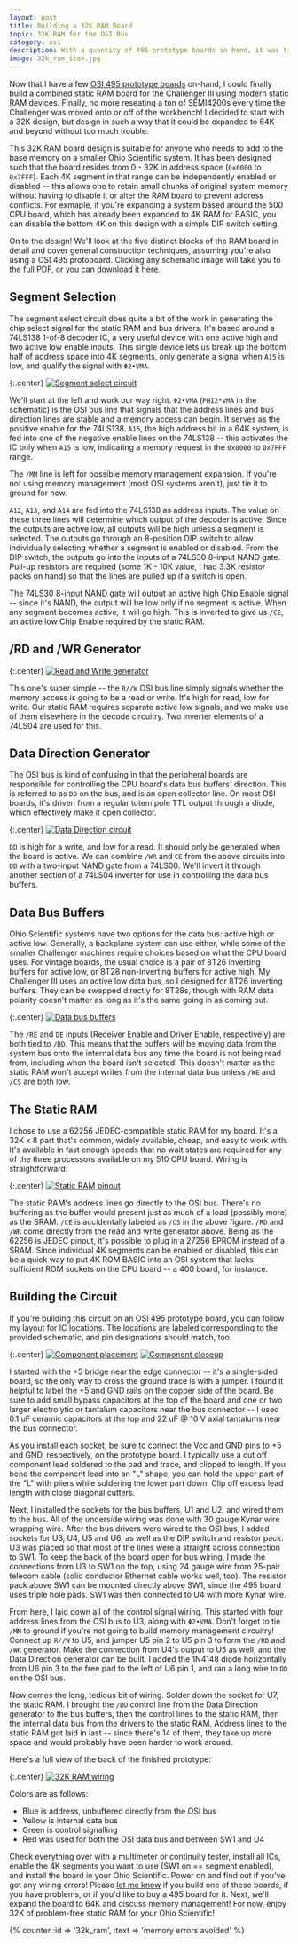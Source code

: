 ```yaml
---
layout: post
title: Building a 32K RAM Board
topic: 32K RAM for the OSI Bus
category: osi
description: With a quantity of 495 prototype boards in hand, it was time to build up a RAM board for the Challenger III. My implementation uses a single 32K x 8 static RAM in DIP packaging, which is split up into eight 4K segments, each of which can be enabled or disabled individually. It's also expandable to 64K and beyond due to a few design decisions.
image: 32k_ram_icon.jpg
---
```


Now that I have a few [OSI 495 prototype boards](/2016/04/22/cloning-the-495) on-hand, I could finally build a combined static RAM board for the Challenger III using modern static RAM devices. Finally, no more reseating a ton of SEMI4200s every time the Challenger was moved onto or off of the workbench! I decided to start with a 32K design, but design in such a way that it could be expanded to 64K and beyond without too much trouble.

This 32K RAM board design is suitable for anyone who needs to add to the base memory on a smaller Ohio Scientific system. It has been designed such that the board resides from 0 - 32K in address space (`0x0000` to `0x7FFF`). Each 4K segment in that range can be independently enabled or disabled -- this allows one to retain small chunks of original system memory without having to disable it or alter the RAM board to prevent address conflicts. For exmaple, if you're expanding a system based around the 500 CPU board, which has already been expanded to 4K RAM for BASIC, you can disable the bottom 4K on this design with a simple DIP switch setting.

On to the design! We'll look at the five distinct blocks of the RAM board in detail and cover general construction techniques, assuming you're also using a OSI 495 protoboard. Clicking any schematic image will take you to the full PDF, or you can [download it here](http://filedump.glitchwrks.com/projects/osi_ram/32k_ram.pdf).

## Segment Selection

The segment select circuit does quite a bit of the work in generating the chip select signal for the static RAM and bus drivers. It's based around a 74LS138 1-of-8 decoder IC, a very useful device with one active high and two active low enable inputs. This single device lets us break up the bottom half of address space into 4K segments, only generate a signal when `A15` is low, and qualify the signal with `Φ2•VMA`.

{:.center}
[![Segment select circuit](/images/osi/32k_ram/segment_select.png)](http://filedump.glitchwrks.com/projects/osi_ram/32k_ram.pdf)

We'll start at the left and work our way right. `Φ2•VMA` (`PHI2*VMA` in the schematic) is the OSI bus line that signals that the address lines and bus direction lines are stable and a memory access can begin. It serves as the positive enable for the 74LS138. `A15`, the high address bit in a 64K system, is fed into one of the negative enable lines on the 74LS138 -- this activates the IC only when `A15` is low, indicating a memory request in the `0x0000` to `0x7FFF` range.

The `/MM` line is left for possible memory management expansion. If you're not using memory management (most OSI systems aren't), just tie it to ground for now.

`A12`, `A13`, and `A14` are fed into the 74LS138 as address inputs. The value on these three lines will determine which output of the decoder is active. Since the outputs are active low, all outputs will be high unless a segment is selected. The outputs go through an 8-position DIP switch to allow individually selecting whether a segment is enabled or disabled. From the DIP switch, the outputs go into the inputs of a 74LS30 8-input NAND gate. Pull-up resistors are required (some 1K - 10K value, I had 3.3K resistor packs on hand) so that the lines are pulled up if a switch is open.

The 74LS30 8-input NAND gate will output an active high Chip Enable signal -- since it's NAND, the output will be low only if no segment is active. When any segment becomes active, it will go high. This is inverted to give us `/CE`, an active low Chip Enable required by the static RAM.

## /RD and /WR Generator

{:.center}
[![Read and Write generator](/images/osi/32k_ram/rw_generator.png)](http://filedump.glitchwrks.com/projects/osi_ram/32k_ram.pdf)

This one's super simple -- the `R//W` OSI bus line simply signals whether the memory access is going to be a read or write. It's high for read, low for write. Our static RAM requires separate active low signals, and we make use of them elsewhere in the decode circuitry. Two inverter elements of a 74LS04 are used for this.

## Data Direction Generator

The OSI bus is kind of confusing in that the peripheral boards are responsible for controlling the CPU board's data bus buffers' direction. This is referred to as `DD` on the bus, and is an open collector line. On most OSI boards, it's driven from a regular totem pole TTL output through a diode, which effectively make it open collector.

{:.center}
[![Data Direction circuit](/images/osi/32k_ram/data_direction.png)](http://filedump.glitchwrks.com/projects/osi_ram/32k_ram.pdf)

`DD` is high for a write, and low for a read. It should only be generated when the board is active. We can combine `/WR` and `CE` from the above circuits into `DD` with a two-input NAND gate from a 74LS00. We'll invert it through another section of a 74LS04 inverter for use in controlling the data bus buffers.

## Data Bus Buffers

Ohio Scientific systems have two options for the data bus: active high or active low. Generally, a backplane system can use either, while some of the smaller Challenger machines require choices based on what the CPU board uses. For vintage boards, the usual choice is a pair of 8T26 inverting buffers for active low, or 8T28 non-inverting buffers for active high. My Challenger III uses an active low data bus, so I designed for 8T26 inverting buffers. They can be swapped directly for 8T28s, though with RAM data polarity doesn't matter as long as it's the same going in as coming out.

{:.center}
[![Data bus buffers](/images/osi/32k_ram/bus_buffer.png)](http://filedump.glitchwrks.com/projects/osi_ram/32k_ram.pdf)

The `/RE` and `DE` inputs (Receiver Enable and Driver Enable, respectively) are both tied to `/DD`. This means that the buffers will be moving data from the system bus onto the internal data bus any time the board is not being read from, including when the board isn't selected! This doesn't matter as the static RAM won't accept writes from the internal data bus unless `/WE` and `/CS` are both low.

## The Static RAM

I chose to use a 62256 JEDEC-compatible static RAM for my board. It's a 32K x 8 part that's common, widely available, cheap, and easy to work with. It's available in fast enough speeds that no wait states are required for any of the three processors available on my 510 CPU board. Wiring is straightforward:

{:.center}
[![Static RAM pinout](/images/osi/32k_ram/sram.png)](http://filedump.glitchwrks.com/projects/osi_ram/32k_ram.pdf)

The static RAM's address lines go directly to the OSI bus. There's no buffering as the buffer would present just as much of a load (possibly more) as the SRAM. `/CE` is accidentally labeled as `/CS` in the above figure. `/RD` and `/WR` come directly from the read and write generator above. Being as the 62256 is JEDEC pinout, it's possible to plug in a 27256 EPROM instead of a SRAM. Since individual 4K segments can be enabled or disabled, this can be a quick way to put 4K ROM BASIC into an OSI system that lacks sufficient ROM sockets on the CPU board -- a 400 board, for instance.

## Building the Circuit

If you're building this circuit on an OSI 495 prototype board, you can follow my layout for IC locations. The locations are labeled corresponding to the provided schematic, and pin designations should match, too.

{:.center}
[![Component placement](/images/osi/32k_ram/scaled/component_placement.jpg)](/images/osi/32k_ram/component_placement.jpg) [![Component closeup](/images/osi/32k_ram/scaled/component_closeup.jpg)](/images/osi/32k_ram/component_closeup.jpg)

I started with the +5 bridge near the edge connector -- it's a single-sided board, so the only way to cross the ground trace is with a jumper. I found it helpful to label the +5 and GND rails on the copper side of the board. Be sure to add small bypass capacitors at the top of the board and one or two larger electrolytic or tantalum capacitors near the bus connector -- I used 0.1 uF ceramic capacitors at the top and 22 uF @ 10 V axial tantalums near the bus connector.

As you install each socket, be sure to connect the Vcc and GND pins to +5 and GND, respectively, on the prototype board. I typically use a cut off component lead soldered to the pad and trace, and clipped to length. If you bend the component lead into an "L" shape, you can hold the upper part of the "L" with pliers while soldering the lower part down. Clip off excess lead length with close diagonal cutters.

Next, I installed the sockets for the bus buffers, U1 and U2, and wired them to the bus. All of the underside wiring was done with 30 gauge Kynar wire wrapping wire. After the bus drivers were wired to the OSI bus, I added sockets for U3, U4, U5 and U6, as well as the DIP switch and resistor pack. U3 was placed so that most of the lines were a straight across connection to SW1. To keep the back of the board open for bus wiring, I made the connections from U3 to SW1 on the top, using 24 gauge wire from 25-pair telecom cable (solid conductor Ethernet cable works well, too). The resistor pack above SW1 can be mounted directly above SW1, since the 495 board uses triple hole pads. SW1 was then connected to U4 with more Kynar wire.

From here, I laid down all of the control signal wiring. This started with four address lines from the OSI bus to U3, along with `Φ2•VMA`. Don't forget to tie `/MM` to ground if you're not going to build memory management circuitry! Connect up `R//W` to U5, and jumper U5 pin 2 to U5 pin 3 to form the `/RD` and `/WR` generator. Make the connection from U4's output to U5 as well, and the Data Direction generator can be built. I added the 1N4148 diode horizontally from U6 pin 3 to the free pad to the left of U6 pin 1, and ran a long wire to `DD` on the OSI bus.

Now comes the long, tedious bit of wiring. Solder down the socket for U7, the static RAM. I brought the `/DD` control line from the Data Direction generator to the bus buffers, then the control lines to the static RAM, then the internal data bus from the drivers to the static RAM. Address lines to the static RAM got laid in last -- since there's 14 of them, they take up more space and would probably have been harder to work around.

Here's a full view of the back of the finished prototype:

{:.center}
[![32K RAM wiring](/images/osi/32k_ram/scaled/wiring.jpg)](/images/osi/32k_ram/wiring.jpg)

Colors are as follows:

* Blue is address, unbuffered directly from the OSI bus
* Yellow is internal data bus
* Green is control signalling
* Red was used for both the OSI data bus and between SW1 and U4

Check everything over with a multimeter or continuity tester, install all ICs, enable the 4K segments you want to use (SW1 on == segment enabled), and install the board in your Ohio Scientific. Power on and find out if you've got any wiring errors! Please [let me know](https://services.theglitchworks.net/ng/messages/new) if you build one of these boards, if you have problems, or if you'd like to buy a 495 board for it. Next, we'll expand the board to 64K and discuss memory management! For now, enjoy 32K of problem-free static RAM for your Ohio Scientific!

{% counter :id => '32k_ram', :text => 'memory errors avoided' %}
